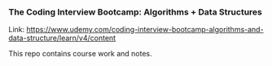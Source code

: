 ### The Coding Interview Bootcamp: Algorithms + Data Structures
 Link: https://www.udemy.com/coding-interview-bootcamp-algorithms-and-data-structure/learn/v4/content

This repo contains course work and notes.
